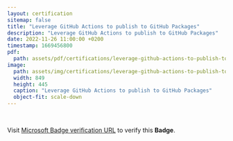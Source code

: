 ```yaml
---
layout: certification
sitemap: false
title: "Leverage GitHub Actions to publish to GitHub Packages"
description: "Leverage GitHub Actions to publish to GitHub Packages"
date: 2022-11-26 11:00:00 +0200
timestamp: 1669456800
pdf:
  path: assets/pdf/certifications/leverage-github-actions-to-publish-to-github-packages.pdf
image:
  path: assets/img/certifications/leverage-github-actions-to-publish-to-github-packages.webp
  width: 849
  height: 445
  caption: "Leverage GitHub Actions to publish to GitHub Packages"
  object-fit: scale-down
---
```


<br />

<p class="lead text-center">
  Visit <a href="https://learn.microsoft.com/en-us/training/achievements/learn.github.github-actions-packages.badge?username=char0n">Microsoft Badge verification URL</a> to verify this <strong>Badge</strong>.
</p>
